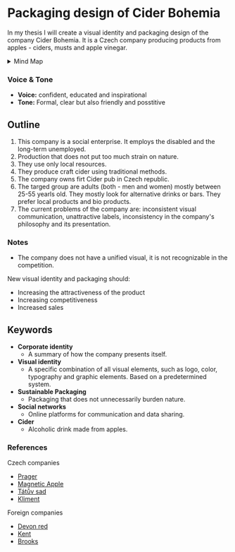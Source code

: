 
# Packaging design of Cider Bohemia 

In my thesis I will create a visual identity and packaging design of the company Cider Bohemia. It is a Czech company producing products from apples - ciders, musts and apple vinegar.

<details>
  <summary>Mind Map</summary>

  ![Gray box placeholder image, for position only.](./thesis-mind-map.png)
</details>

### Voice & Tone

- **Voice:** confident, educated and inspirational
- **Tone:** Formal, clear but also friendly and posstitive 

## Outline

1. This company is a social enterprise. It employs the disabled and the long-term unemployed.
2. Production that does not put too much strain on nature.
3. They use only local resources. 
4. They produce craft cider using traditional methods.
5. The company owns firt Cider pub in Czech republic.
6. The targed group are adults (both - men and women) mostly between 25-55 yearls old. They mostly look for alternative drinks or bars. They prefer local products and bio products.
7. The current problems of the company are: inconsistent visual communication, unattractive labels, inconsistency in the company's philosophy and its presentation.

### Notes
- The company does not have a unified visual, it is not recognizable in the competition.

New visual identity and packaging should:
- Increasing the attractiveness of the product
- Increasing competitiveness
- Increased sales

## Keywords

- **Corporate identity**
  - A summary of how the company presents itself.
- **Visual identity**
  - A specific combination of all visual elements, such as logo, color, typography and graphic elements. Based on a predetermined system.
- **Sustainable Packaging**
  - Packaging that does not unnecessarily burden nature.
- **Social networks**
  - Online platforms for communication and data sharing.
- **Cider**
  - Alcoholic drink made from apples.

### References

Czech companies
- [Prager](https://www.pragercider.cz)
- [Magnetic Apple](http://magneticapple.cz)
- [Tátův sad](https://www.tatuvsad.cz)
- [Kliment](http://eshop.cidrerie.cz)

Foreign companies
- [Devon red](https://www.sandfordorchards.co.uk/product/devon-red/)
- [Kent](https://www.kentcider.co.uk)
- [Brooks](http://brooksdrycider.com)
